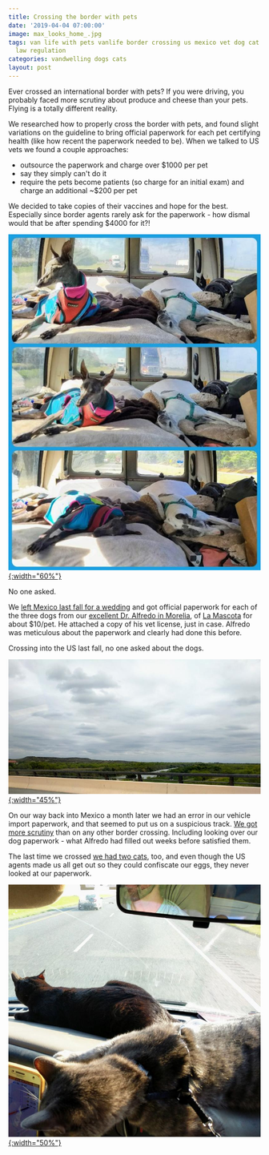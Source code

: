 ```yaml
---
title: Crossing the border with pets
date: '2019-04-04 07:00:00'
image: max_looks_home_.jpg
tags: van life with pets vanlife border crossing us mexico vet dog cat animal papers
  law regulation
categories: vandwelling dogs cats
layout: post
---
```


Ever crossed an international border with pets? If you were driving, you probably faced more scrutiny about produce and cheese than your pets. Flying is a totally different reality.

We researched how to properly cross the border with pets, and found slight variations on the guideline to bring official paperwork for each pet certifying health (like how recent the paperwork needed to be). When we talked to  US vets we found a couple approaches:

* outsource the paperwork and charge over $1000 per pet
* say they simply can't do it
* require the pets become patients (so charge for an initial exam) and charge an additional ~$200 per pet

We decided to take copies of their vaccines and hope for the best. Especially since border agents rarely ask for the paperwork - how dismal would that be after spending $4000 for it?!

[![](/images/dog_naps_.jpg){:width="60%"}](/images/dog_naps.jpg)

No one asked.

We [left Mexico last fall for a wedding](https://reverdecer.annalisagross.com/2018/11/03/sort-of-married/) and got official paperwork for each of the three dogs from our [excellent Dr. Alfredo in Morelia](https://reverdecer.annalisagross.com/2018/08/21/what-40-gets-you-at-the-vet-in-mexico/), of [La Mascota](https://www.google.com/search?q=veterinaria%20mascota%20morelia&rlz=1C1CHBD_enUS780US780&oq=mascota+morelia+veter&aqs=chrome.1.69i57j0.7452j0j4&sourceid=chrome&ie=UTF-8&npsic=0&rflfq=1&rlha=0&rllag=19715633,-101191042,363&tbm=lcl&rldimm=7669084869946664797&ved=2ahUKEwjCo9bKoa_hAhUEneAKHdZ6CKQQvS4wAHoECAoQGQ&rldoc=1&tbs=lrf:!2m1!1e2!2m1!1e16!3sIAE,lf:1,lf_ui:2#rlfi=hd:;si:7669084869946664797;mv:!1m2!1d19.7168894!2d-101.1873913!2m2!1d19.7143768!2d-101.1946943;tbs:lrf:!2m1!1e2!2m1!1e16!3sIAE,lf:1,lf_ui:2) for about $10/pet. He attached a copy of his vet license, just in case. Alfredo was meticulous about the paperwork and clearly had done this before.

Crossing into the US last fall, no one asked about the dogs.

[![](/images/rio_grande2_.jpg){:width="45%"}](/images/rio_grande2.jpg)

On our way back into Mexico a month later we had an error in our vehicle import paperwork, and that seemed to put us on a suspicious track. [We got more scrutiny](https://reverdecer.annalisagross.com/2018/11/28/back-over-the-border/) than on any other border crossing. Including looking over our dog paperwork - what Alfredo had filled out weeks before satisfied them.

The last time we crossed [we had two cats](https://reverdecer.annalisagross.com/2019/04/02/toileting-and-vanlife/), too, and even though the US agents made us all get out so they could confiscate our eggs, they never looked at our paperwork.


[![](/images/cats_dash_.jpg){:width="50%"}](/images/cats_dash.jpg)